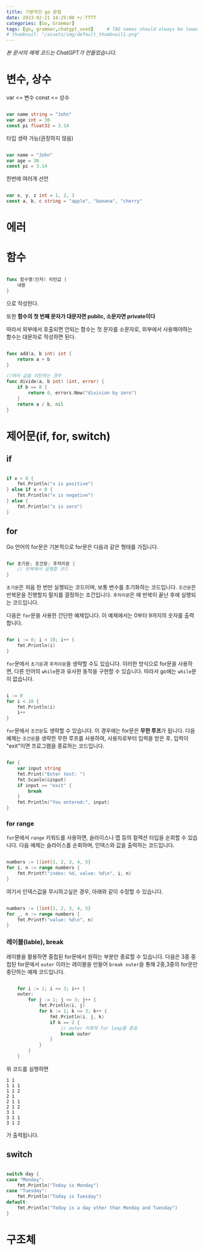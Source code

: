 ```yaml
---
title: 기본적인 go 문법
date: 2023-02-21 14:25:00 +/-TTTT
categories: [Go, Grammar]
tags: [go, grammar,chatgpt_used]     # TAG names should always be lowercase
# thumbnail: "/assets/img/default_thumbnail1.png"
---
```


*본 문서의 예제 코드는 ChatGPT가 만들었습니다.*


# 변수, 상수


var <= 변수
const <= 상수

```go

var name string = "John"
var age int = 30
const pi float32 = 3.14

```

타입 생략 가능(권장하지 않음)

```go

var name = "John"
var age = 30
const pi = 3.14

```

한번에 여러개 선언

```go

var x, y, z int = 1, 2, 3
const a, b, c string = "apple", "banana", "cherry"

```
<!-- 
## 배열(array), 슬라이스(slice), 맵(map)

### 배열
```go

// 크기가 3인 int 배열
var a [3]int
a[0] = 1
a[1] = 2
a[2] = 3

// 배열 선언과 동시에 초기화
b := [3]int{1, 2, 3}
```

[배열(array) 복사](#배열-슬라이스-맵-복사copy)

### 슬라이스(slice)




[슬라이스(slice) 복사](#슬라이스slice-복사)

### 맵(map)



[맵(map) 복사](#맵map-복사)

### 배열, 슬라이스, 맵 복사(copy)

#### 배열(array) 복사

배열은 단순하게 `=` 으로 복사가 가능합니다.

```go

a := [3]int{1, 2, 3}
b := a // 배열 복사
b[0] = 4
fmt.Println(a) // [1 2 3]
fmt.Println(b) // [4 2 3]
```

#### 슬라이스(slice) 복사

```go

s := []int{1, 2, 3}
t := make([]int, len(s))
copy(t, s) // slice 복사
t[0] = 4
fmt.Println(s) // [1 2 3]
fmt.Println(t) // [4 2 3]

```

만약 `map ` 혹은  `slice`를 배열과 같은 방식으로 복사하려 시도한다면, t 역시 s와 동일한 주소를 가리키므로, 아래와 같은 결과를 얻게 됩니다.
이와 같은 방식의 복사를 `얕은 복사` 라고 합니다.

```go

s := []int{1, 2, 3}
t := s
t[0] = 4
fmt.Println(s) // [4 2 3]
fmt.Println(t) // [4 2 3]

```

#### 맵(map) 복사

위 [슬라이스(slice) 복사](#슬라이스slice-복사)와 마찬가지로 `map` 역시 `Reference Type` 입니다. 따라서 온전한 독립적인 `깊은 복사` 를 하려면 다음과 같이 수행해야 합니다.

```go

// 원래 map
m1 := map[string]int{
    "one":   1,
    "two":   2,
    "three": 3,
}

// 새로운 map 생성
m2 := make(map[string]int)

// range 키워드를 사용하여 m1의 데이터를 m2에 복사
for k, v := range m1 {
    m2[k] = v
}

// m2의 데이터를 수정해도 m1의 데이터는 바뀌지 않음
m2["one"] = 4
fmt.Println(m1) // map[one:1 two:2 three:3]
fmt.Println(m2) // map[one:4 two:2 three:3]

``` -->

# 에러



# 함수


```go

func 함수명(인자) 리턴값 {
    내용
}

```


으로 작성한다.

또한 **함수의 첫 번째 문자가 대문자면 public, 소문자면 private이다**

따라서 외부에서 호출되면 안되는 함수는 첫 문자를 소문자로, 외부에서 사용해야하는 함수는 대문자로 작성하면 된다.


```go

func add(a, b int) int {
    return a + b
}

//여러 값을 리턴하는 경우
func divide(a, b int) (int, error) {
    if b == 0 {
        return 0, errors.New("division by zero")
    }
    return a / b, nil
}

```

# 제어문(if, for, switch)

## if

```go

if x > 0 {
    fmt.Println("x is positive")
} else if x < 0 {
    fmt.Println("x is negative")
} else {
    fmt.Println("x is zero")
}


```

## for

Go 언어의 for문은 기본적으로 for문은 다음과 같은 형태를 가집니다.

```go

for 초기문; 조건문; 후처리문 {
    // 반복해서 실행할 코드
}

```


`초기문`은 처음 한 번만 실행되는 코드이며, 보통 변수를 초기화하는 코드입니다. `조건문`은 반복문을 진행할지 말지를 결정하는 조건입니다. `후처리문`은 매 반복이 끝난 후에 실행되는 코드입니다.

다음은 `for`문을 사용한 간단한 예제입니다. 이 예제에서는 0부터 9까지의 숫자를 출력합니다.


```go

for i := 0; i < 10; i++ {
    fmt.Println(i)
}

```


`for`문에서 `초기문`과 `후처리문`을 생략할 수도 있습니다. 이러한 방식으로 for문을 사용하면, 다른 언어의 `while`문과 유사한 동작을 구현할 수 있습니다. 따라서 go에는 `while`문이 없습니다.


```go

i := 0
for i < 10 {
    fmt.Println(i)
    i++
}

```


`for`문에서 `조건문`도 생략할 수 있습니다. 이 경우에는 for문은 **무한 루프**가 됩니다. 다음 예제는 `조건문`을 생략한 무한 루프를 사용하여, 사용자로부터 입력을 받은 후, 입력이 "exit"이면 프로그램을 종료하는 코드입니다.


```go

for {
    var input string
    fmt.Print("Enter text: ")
    fmt.Scanln(&input)
    if input == "exit" {
        break
    }
    fmt.Println("You entered:", input)
}


```

### for range

`for`문에서 `range` 키워드를 사용하면, 슬라이스나 맵 등의 컬렉션 타입을 순회할 수 있습니다. 다음 예제는 슬라이스를 순회하며, 인덱스와 값을 출력하는 코드입니다.

```go

numbers := []int{1, 2, 3, 4, 5}
for i, n := range numbers {
    fmt.Printf("index: %d, value: %d\n", i, n)
}


```

여기서 인덱스값을 무시하고싶은 경우, 아래와 같이 수정할 수 있습니다.

```go

numbers := []int{1, 2, 3, 4, 5}
for _, n := range numbers {
    fmt.Printf("value: %d\n", n)
}

```




### 레이블(lable), break

레이블을 활용하면 중첩된 for문에서 원하는 부분만 종료할 수 있습니다. 다음은 3중 중첩된 for문에서 `outer` 이라는 레이블을 만들어 `break outer`을 통해 2중,3중의 for문만 중단하는 예제 코드입니다.

```go

	for i := 1; i <= 3; i++ {
	outer:
		for j := 1; j <= 3; j++ {
			fmt.Println(i, j)
			for k := 1; k <= 3; k++ {
				fmt.Println(i, j, k)
				if k == 2 {
					// outer 이후의 for loop를 종료
					break outer
				}
			}
		}
	}

```

위 코드를 실행하면 

```
1 1
1 1 1
1 1 2
2 1
2 1 1
2 1 2
3 1
3 1 1
3 1 2
```

가 출력됩니다.



### 

## switch

```go

switch day {
case "Monday":
    fmt.Println("Today is Monday")
case "Tuesday":
    fmt.Println("Today is Tuesday")
default:
    fmt.Println("Today is a day other than Monday and Tuesday")
}
```



# 구조체








